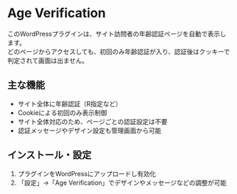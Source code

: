 # Age Verification
このWordPressプラグインは、サイト訪問者の年齢認証ページを自動で表示します。  
どのページからアクセスしても、初回のみ年齢認証が入り、認証後はクッキーで判定されて画面は出ません。

## 主な機能
- サイト全体に年齢認証（R指定など）
- Cookieによる初回のみ表示制御
- サイト全体対応のため、ページごとの認証設定は不要
- 認証メッセージやデザイン設定も管理画面から可能

## インストール・設定
1. プラグインをWordPressにアップロードし有効化
2. 「設定」→「Age Verification」でデザインやメッセージなどの調整が可能